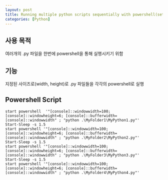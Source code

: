 ```yaml
---
layout: post
title: Running multiple python scripts sequentially with powershell(set width, set height)
categories: [Python]
---
```


## 사용 목적
여러개의 .py 파일을 한번에 powershell을 통해 실행시키기 위함

## 기능
지정된 사이즈로(width, height)로 .py 파일들을 각각의 powershell로 실행

## Powershell Script
```
start powershell  '"[console]::windowwidth=100; [console]::windowheight=6; [console]::bufferwidth=[console]::windowwidth" ; "python .\MyFolder1\MyPython1.py"'
Start-Sleep -s 1.5
start powershell '"[console]::windowwidth=100; [console]::windowheight=6; [console]::bufferwidth=[console]::windowwidth" ; "python .\MyFolder2\MyPython2.py"'
Start-Sleep -s 1.5
start powershell '"[console]::windowwidth=100; [console]::windowheight=6; [console]::bufferwidth=[console]::windowwidth" ; "python .\MyFolder3\MyPython3.py"'
Start-Sleep -s 1.5
start powershell '"[console]::windowwidth=100; [console]::windowheight=6; [console]::bufferwidth=[console]::windowwidth" ; "python .\MyFolder4\MyPython4.py"'

```
